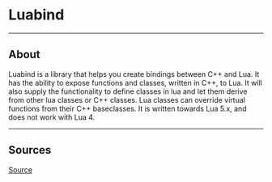 # Luabind

___

## About

Luabind is a library that helps you create bindings between C++ and Lua. It has the ability to expose functions and classes, written in C++, to Lua. It will also supply the functionality to define classes in lua and let them derive from other lua classes or C++ classes. Lua classes can override virtual functions from their C++ baseclasses. It is written towards Lua 5.x, and does not work with Lua 4.

___

## Sources

[Source](https://www.rasterbar.com/products/luabind.html)
